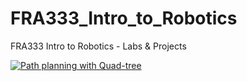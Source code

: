 # FRA333_Intro_to_Robotics
 FRA333 Intro to Robotics - Labs & Projects

[![Path planning with Quad-tree](https://img.youtube.com/vi/NGSmsF_DV_Y/maxresdefault.jpg)](https://www.youtube.com/watch?v=NGSmsF_DV_Y&list=PLtCssjHkKLTCrDQO-YYaGmqgtV6mueNFD)

